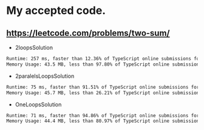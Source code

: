 # My accepted code.

## https://leetcode.com/problems/two-sum/

- 2loopsSolution

```cmd
Runtime: 257 ms, faster than 12.36% of TypeScript online submissions for Two Sum.
Memory Usage: 43.5 MB, less than 97.80% of TypeScript online submissions for Two Sum.
```

- 2paralelsLoopsSolution

```cmd
Runtime: 75 ms, faster than 91.51% of TypeScript online submissions for Two Sum.
Memory Usage: 45.7 MB, less than 26.21% of TypeScript online submissions for Two Sum.
```

- OneLoopsSolution

```cmd
Runtime: 71 ms, faster than 94.86% of TypeScript online submissions for Two Sum.
Memory Usage: 44.4 MB, less than 80.97% of TypeScript online submissions for Two Sum.
```

